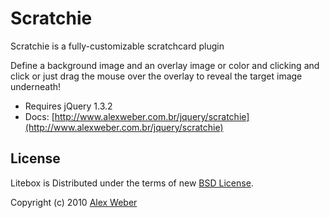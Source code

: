 # Scratchie

Scratchie is a fully-customizable scratchcard plugin

Define a background image and an overlay image or color and clicking and click or just drag the mouse over the overlay to reveal the target image underneath!

* Requires jQuery 1.3.2
* Docs: [http://www.alexweber.com.br/jquery/scratchie](http://www.alexweber.com.br/jquery/scratchie)


## License

Litebox is Distributed under the terms of new [BSD License](http://www.opensource.org/licenses/bsd-license.php).

Copyright (c) 2010 [Alex Weber](http://www.alexweber.com.br)
